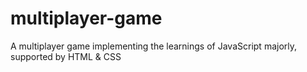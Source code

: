 # multiplayer-game
A multiplayer game implementing the learnings of JavaScript majorly, supported by HTML &amp; CSS

